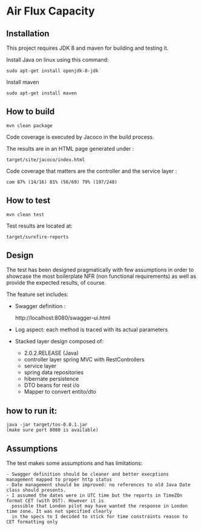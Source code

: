 # Air Flux Capacity


## Installation
This project requires JDK 8 and maven for building and testing it. 

Install Java on linux using this command:

    sudo apt-get install openjdk-8-jdk
    
Install maven    
    
    sudo apt-get install maven
 
## How to build
 
    mvn clean package

Code coverage is executed by Jacoco in the build process. 

The results are in an HTML page generated under :
    
    target/site/jacoco/index.html

Code coverage that matters are the controller and the service layer :

    com	87% (14/16)	81% (56/69)	79% (197/248)

## How to test

    mvn clean test
    
Test results are located at:
    
    target/surefire-reports    

## Design

The test has been designed pragmatically with few assumptions in order to showcase the
most boilerplate NFR (non functional requirements) as well as provide the expected results, of course.

The feature set includes:

* Swagger definition : 

    http://localhost:8080/swagger-ui.html

* Log aspect: each method is traced with its actual parameters

* Stacked layer design composed of:

    - 2.0.2.RELEASE (Java)
    - controller layer spring MVC with RestControllers
    - service layer
    - spring data repositories
    - hibernate persistence
    - DTO beans for rest i/o
    - Mapper to convert entito/dto

## how to run it:

    java -jar target/tos-0.0.1.jar
    (make sure port 8080 is available)
  
## Assumptions

The test makes some assumptions and has limitations:

    - Swagger definition should be cleaner and better execptions management mapped to proper http status
    - Date management should be improved: no references to old Java Date class should presents. 
    - I assumed the dates were in UTC time but the reports in TimeZOn format CET (with DST). However it is
      possible that London pilot may have wanted the response in London time zone. It was not specified clearly
      in the specs to I decided to stick for time constraints reason to CET formatting only